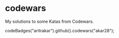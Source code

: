 # codewars
My solutions to some Katas from Codewars.

<!-- codeBadges minified CSS -->
<link rel="stylesheet" href="https://cdn.jsdelivr.net/gh/codemzy/codebadges@1.0.4/dist/codebadges.min.css">
<!-- codeBadges minified JavaScript -->
<script src="https://cdn.jsdelivr.net/gh/codemzy/codebadges@1.0.4/dist/codebadges.min.js"></script>

<div align="center">
  <div class="code-badge github"></div>
  <div class="code-badge codewars"></div>
</div>

codeBadges("aritrakar").github().codewars("akar28");

